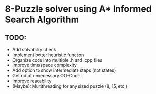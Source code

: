 # 8-Puzzle solver using A* Informed Search Algorithm

## TODO:
- Add solvability check
- Implement better heuristic function
- Organize code into multiple .h and .cpp files
- Improve time/space complexity
- Add option to show intermediate steps (not states)
- Get rid of unnecessary OO-Code
- Improve readability
- (Maybe): Multithreading for any sized puzzle (8, 15, etc.)
